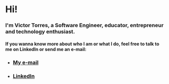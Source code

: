 # Hi!
### I'm Victor Torres, a Software Engineer, educator, entrepreneur and technology enthusiast.

#### If you wanna know more about who I am or what I do, feel free to talk to me on LinkedIn or send me an e-mail:
- ### [My e-mail](mailto:cpt.victor@hotmail.com)
- ### [LinkedIn](https://www.linkedin.com/in/victorcardosopudotorres/)

###
